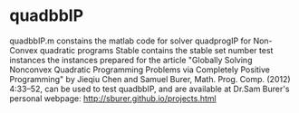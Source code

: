 quadbbIP
========

quadbbIP.m constains the matlab code for solver quadprogIP for Non-Convex quadratic programs
Stable contains the stable set number test instances
the instances prepared for the article "Globally Solving Nonconvex
Quadratic Programming Problems
via Completely Positive Programming" by Jieqiu Chen and Samuel Burer,
Math. Prog. Comp. (2012) 4:33–52,
can be used to test quadbbIP, and are available at Dr.Sam Burer's personal webpage: http://sburer.github.io/projects.html
